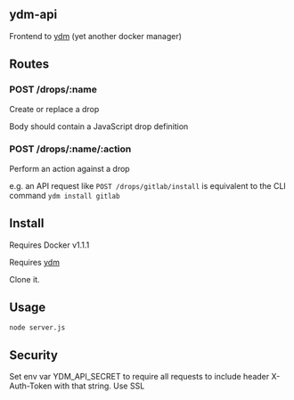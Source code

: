 ydm-api
---

Frontend to [ydm](https://github.com/keyvanfatehi/ydm) (yet another docker manager)

## Routes

### POST /drops/:name

Create or replace a drop

Body should contain a JavaScript drop definition

### POST /drops/:name/:action

Perform an action against a drop

e.g. an API request like `POST /drops/gitlab/install` is equivalent to the CLI command `ydm install gitlab`

## Install

Requires Docker v1.1.1

Requires [ydm](https://github.com/keyvanfatehi/ydm)

Clone it.

## Usage

`node server.js`

## Security

Set env var YDM_API_SECRET to require all requests to include header X-Auth-Token with that string. Use SSL
